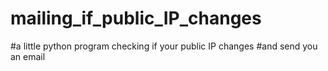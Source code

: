 # mailing_if_public_IP_changes

#a little python program checking if your public IP changes 
#and send you an email
